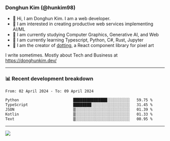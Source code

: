 ### Donghun Kim (@hunkim98)

- 👋 Hi, I am Donghun Kim. I am a web developer. 
- 🤔 I am interested in creating productive web services implementing AI/ML
- 🔭 I am currently studying Computer Graphics, Generative AI, and Web 
- 🌱 I am currently learning Typescript, Python, C#, Rust, Jupyter
- 🎨 I am the creator of [dotting](https://github.com/hunkim98/dotting), a React component library for pixel art

I write sometimes. Mostly about Tech and Business at https://donghunkim.dev/

---
### 📊 Recent development breakdown
<!--START_SECTION:waka-->

```txt
From: 02 April 2024 - To: 09 April 2024

Python                        ███████████████░░░░░░░░░░   59.75 %
TypeScript                    ████████░░░░░░░░░░░░░░░░░   31.45 %
JSON                          ▒░░░░░░░░░░░░░░░░░░░░░░░░   01.39 %
Kotlin                        ▒░░░░░░░░░░░░░░░░░░░░░░░░   01.33 %
Text                          ▒░░░░░░░░░░░░░░░░░░░░░░░░   00.95 %
```

<!--END_SECTION:waka-->
---

<!-- <div align='center'> -->
  <img align="center" src="https://github-readme-stats.vercel.app/api?username=hunkim98&theme=dark&show_icons=true"/>
<!-- </div> -->
<!--
**hunkim98/hunkim98** is a ✨ _special_ ✨ repository because its `README.md` (this file) appears on your GitHub profile.

Here are some ideas to get you started:

- 🔭 I’m currently working on ...
- 🌱 I’m currently learning ...
- 👯 I’m looking to collaborate on ...
- 🤔 I’m looking for help with ...
- 💬 Ask me about ...
- 📫 How to reach me: ...
- 😄 Pronouns: ...
- ⚡ Fun fact: ...
-->

